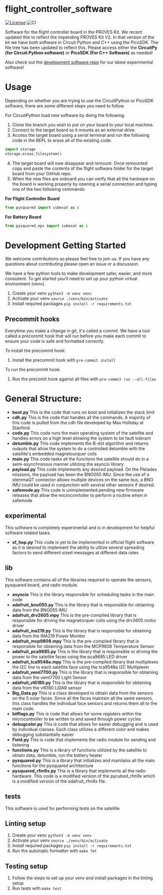 # flight_controller_software

[![License](https://img.shields.io/badge/license-MIT-blue.svg)](LICENSE)
![CI](https://github.com/texas-state-space-lab/pikvm-tailscale-certificate-renewer/actions/workflows/ci.yaml/badge.svg)

Software for the flight controller board in the PROVES Kit. We recent updated this to reflect the impending PROVES Kit V2. In that version of the kit we have both software in Circuit Python and C++ using the PicoSDK. The file tree has been updated to reflect this. Please access either the **CircuitPy (for Circuit Python software)** or **PicoSDK (For C++ Software)** as needed!

Also check out the [development software repo](https://github.com/proveskit/development_software) for our latest experimental software!

# Usage
Depending on whether you are trying to use the CircuitPython or PicoSDK software, there are some different steps you need to follow.

For CircuitPython load new software by doing the following:
1. Clone the branch you wish to put on your board to your local machine.
2. Connect to the target board so it mounts as an external drive.
3. Access the target board using a serial terminal and run the following code in the REPL to erase all of the existing code:
  ```py
  import storage
  storage.erase_filesystem()
  ```
4. The target board will now disappear and remount. Once remounted copy and paste the contents of the flight software folder for the target board from your GitHub repo.
5. When the new files are onboard you can verify that all the hardware on the board is working properly by opening a serial connection and typing one of the two following commands:

__For Flight Controller Board__
```py
from pysquared import cubesat as c
```
__For Battery Board__
```py
from pysquared_eps import cubesat as c
```

# Development Getting Started
We welcome contributions so please feel free to join us. If you have any questions about contributing please open an issue or a discussion.

We have a few python tools to make development safer, easier, and more consistent. To get started you'll need to set up your python virtual environment (venv).

1. Create your venv `python3 -m venv venv`
2. Activate your venv `source ./venv/bin/activate`
3. Install required packages `pip install -r requirements.txt`

## Precommit hooks
Everytime you make a change in git, it's called a commit. We have a tool called a precommit hook that will run before you make each commit to ensure your code is safe and formatted correctly.

To install the precommit hook:

1. Install the precommit hook with `pre-commit install`

To run the precommit hook:

1. Run the precomit hook against all files with `pre-commit run --all-files`

# General Structure:
- **boot.py** This is the code that runs on boot and initializes the stack limit
- **cdh.py** This is the code that handles all the commands. A majority of this code is pulled from the cdh file developed by Max Holliday at Stanford.
- **code.py** This code runs the main operating system of the satellite and handles errors on a high level allowing the system to be fault tolerant
- **detumble.py** This code implements the B-dot algorithm and returns outputs that allow the system to do a controlled detumble with the satellite's embedded magnetourquer coils
- **main.py** This code tasks all the functions the satellite should do in a semi-asynchronous manner utilizing the asyncio library
- **payload.py** This code implements any desired payload. On the Pleiades missions, the payload has been the BNO055 IMU. Since the use of a stemmaQT connector allows multiple devices on the same bus, a BNO IMU could be used in conjunction with several other sensors if desired.
- **safemode.py** This code is unimplemented pending new firmware releases that allow the microconrtoller to perform a routine when in safemode
## experimental
This software is completely experimental and is in development for helpful software related tasks.
- **sf_hop.py** This code is yet to be implemented in official flight software as it is desired to implement the ability to utilize several spreading factors to send different sized messages at different data rates
## lib
This software contains all of the libraries required to operate the sensors, pysquared board, and radio module.
- **asyncio** This is the library responsible for scheduling tasks in the main code
- **adafruit_bno055.py** This is the library that is responsible for obtaining data from the BNO055 IMU
- **adafruit_drv2605.mpy** This is the pre-compiled library that is responsible for driving the magnetorquer coils using the drv2605 motor driver
- **adafruit_ina219.py** This is the library that is responsible for obtaining data from the INA219 Power Monitor
- **adafruit_mcp9808.mpy** This is the pre-compiled library that is responsible for obtaining data from the MCP9808 Temperature Sensor
- **adafruit_pca9685.py** This is the library that is responsible or driving the power to the satellite faces using the pca9685 LED driver
- **adafruit_tca9548a.mpy** This is the pre-compiled library that multiplexes the I2C line to each satellite face using the tca9548a I2C Multiplexer
- **adafruit_veml7700.py** This is the library that is responsible for obtaining data from the veml7700 Light Sensor
- **adafruit_vl6180.py** This is the library that is responsible for obtaining data from the vl6180 LiDAR sensor
- **Big_Data.py** This is a class developed to obtain data from the sensors on the 5 solar faces. Since all the faces maintain all the same sensors, this class handles the individual face sensors and returns them all to the main code.
- **bitflags.py** This is code that allows for some registers within the microcontroller to be written to and saved through power cycles
- **debugcolor.py** This is code that allows for easier debugging and is used by individual classes. Each class utilizes a different color and makes debugging substantially easier
- **Field.py** This is code that implements the radio module for sending and listening
- **functions.py** This is a library of functions utilized by the satellite to obtain data, detumble, run the battery heater
- **pysquared.py** This is a library that initializes and maintains all the main functions for the pysquared architecture
- **pysquared_rfm9x.py** This is a library that implements all the radio hardware. This code is a modified version of the pycubed_rfm9x which is a modified version of the adafruit_rfm9x file.
## tests
This software is used for performing tests on the satellite

## Linting setup

1. Create your venv `python3 -m venv venv`
2. Activate your venv `source ./venv/bin/activate`
3. Install required packages `pip install -r requirements.txt`
4. Run the automatic formatter with `make fmt`

## Testing setup

1. Follow the steps to set up your venv and install packages in the linting setup
2. Run tests with `make test`
